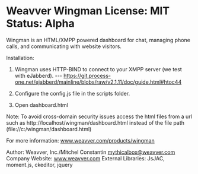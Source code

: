 Weavver Wingman
License: MIT
Status: Alpha
=======

Wingman is an HTML/XMPP powered dashboard for chat, managing phone calls, and communicating with website visitors.

Installation:

1. Wingman uses HTTP-BIND to connect to your XMPP server (we test with eJabberd). 
      --- https://git.process-one.net/ejabberd/mainline/blobs/raw/v2.1.11/doc/guide.html#htoc44

2. Configure the config.js file in the scripts folder.

3. Open dashboard.html

Note: To avoid cross-domain security issues access the html files from a url such as http://localhost/wingman/dashboard.html instead of the file path (file://c:/wingman/dashboard.html)

For more information: www.weavver.com/products/wingman

Author: Weavver, Inc./Mitchel Constantin <mythicalbox@weavver.com>
Company Website: www.weavver.com
External Libraries: JsJAC, moment.js, ckeditor, jquery